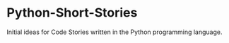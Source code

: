 Python-Short-Stories
====================

Initial ideas for Code Stories written in the Python programming language.
